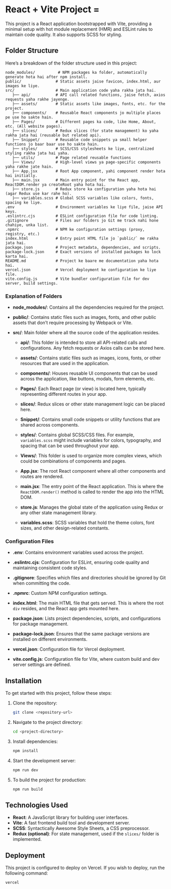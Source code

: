
# React + Vite Project =  

This project is a React application bootstrapped with Vite, providing a minimal setup with hot module replacement (HMR) and ESLint rules to maintain code quality. It also supports SCSS for styling.

## Folder Structure

Here’s a breakdown of the folder structure used in this project:

```
node_modules/          # NPM packages ka folder, automatically generate hota hai after npm install.
public/               # Static assets jaise favicon, index.html, aur images ke liye.
src/                  # Main application code yaha rakha jata hai.
   ├── api/           # API call related functions, jaise fetch, axios requests yaha rakhe jayenge.
   ├── assets/        # Static assets like images, fonts, etc. for the project.
   ├── components/    # Reusable React components jo multiple places pe use ho sakte hain.
   ├── Pages/         # Different pages ka code, like Home, About, etc. (All website pages).
   ├── slices/        # Redux slices (for state management) ko yaha rakha jata hai (reusable but related api).
   ├── Snippet/       # Reusable code snippets ya small helper functions jo baar baar use ho sakte hain.
   ├── styles/        # SCSS/CSS stylesheets ke liye, centralized styling rakha jata hai yaha.
   ├── utils/         # Page related reusable functions
   ├── Views/         # High-level views ya page-specific components yaha rakhe jate hain.
   ├── App.jsx        # Root App component, yahi component render hota hai initially.
   ├── main.jsx       # Main entry point for the React app, ReactDOM.render ya createRoot yaha hota hai.
   ├── store.js       # Redux store ka configuration yaha hota hai (agar Redux use kar rahe ho).
   ├── variables.scss # Global SCSS variables like colors, fonts, spacing ke liye.
.env                  # Environment variables ke liye file, jaise API keys.
.eslintrc.cjs         # ESLint configuration file for code linting.
.gitignore            # Files aur folders jo Git me track nahi hone chahiye, unka list.
.npmrc                # NPM ke configuration settings (proxy, registry, etc.)
index.html            # Entry point HTML file jo `public/` me rakha jata hai.
package.json          # Project metadata, dependencies, and scripts.
package-lock.json     # Exact versions of installed packages ko lock karta hai.
README.md             # Project ke baare me documentation yaha hota hai.
vercel.json           # Vercel deployment ke configuration ke liye file.
vite.config.js        # Vite bundler configuration file for dev server, build settings.

```

### Explanation of Folders

- **node_modules/**: Contains all the dependencies required for the project.
  
- **public/**: Contains static files such as images, fonts, and other public assets that don’t require processing by Webpack or Vite.

- **src/**: Main folder where all the source code of the application resides.
  
  - **api/**: This folder is intended to store all API-related calls and configurations. Any fetch requests or Axios calls can be stored here.

  - **assets/**: Contains static files such as images, icons, fonts, or other resources that are used in the application.

  - **components/**: Houses reusable UI components that can be used across the application, like buttons, modals, form elements, etc.

  - **Pages/**: Each React page (or view) is located here, typically representing different routes in your app.

  - **slices/**: Redux slices or other state management logic can be placed here.

  - **Snippet/**: Contains small code snippets or utility functions that are shared across components.

  - **styles/**: Contains global SCSS/CSS files. For example, `variables.scss` might include variables for colors, typography, and spacing that can be used throughout your app.

  - **Views/**: This folder is used to organize more complex views, which could be combinations of components and pages.

  - **App.jsx**: The root React component where all other components and routes are rendered.

  - **main.jsx**: The entry point of the React application. This is where the `ReactDOM.render()` method is called to render the app into the HTML DOM.

  - **store.js**: Manages the global state of the application using Redux or any other state management library.

  - **variables.scss**: SCSS variables that hold the theme colors, font sizes, and other design-related constants.

### Configuration Files

- **.env**: Contains environment variables used across the project.

- **.eslintrc.cjs**: Configuration for ESLint, ensuring code quality and maintaining consistent code styles.

- **.gitignore**: Specifies which files and directories should be ignored by Git when committing the code.

- **.npmrc**: Custom NPM configuration settings.

- **index.html**: The main HTML file that gets served. This is where the root `div` resides, and the React app gets mounted here.

- **package.json**: Lists project dependencies, scripts, and configurations for package management.

- **package-lock.json**: Ensures that the same package versions are installed on different environments.

- **vercel.json**: Configuration file for Vercel deployment.

- **vite.config.js**: Configuration file for Vite, where custom build and dev server settings are defined.

## Installation

To get started with this project, follow these steps:

1. Clone the repository:
   ```bash
   git clone <repository-url>
   ```

2. Navigate to the project directory:
   ```bash
   cd <project-directory>
   ```

3. Install dependencies:
   ```bash
   npm install
   ```

4. Start the development server:
   ```bash
   npm run dev
   ```

5. To build the project for production:
   ```bash
   npm run build
   ```

## Technologies Used

- **React**: A JavaScript library for building user interfaces.
- **Vite**: A fast frontend build tool and development server.
- **SCSS**: Syntactically Awesome Style Sheets, a CSS preprocessor.
- **Redux (optional)**: For state management, used if the `slices/` folder is implemented.
  
## Deployment

This project is configured to deploy on Vercel. If you wish to deploy, run the following command:

```bash
vercel
```
